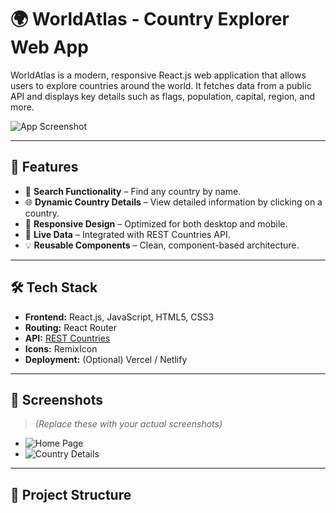 # 🌍 WorldAtlas - Country Explorer Web App

WorldAtlas is a modern, responsive React.js web application that allows users to explore countries around the world. It fetches data from a public API and displays key details such as flags, population, capital, region, and more.

![App Screenshot](./screenshot.png) <!-- Replace with actual path if needed -->

---

## 🚀 Features

- 🔎 **Search Functionality** – Find any country by name.
- 🌐 **Dynamic Country Details** – View detailed information by clicking on a country.
- 📱 **Responsive Design** – Optimized for both desktop and mobile.
- 🚦 **Live Data** – Integrated with REST Countries API.
- 💡 **Reusable Components** – Clean, component-based architecture.

---

## 🛠️ Tech Stack

- **Frontend:** React.js, JavaScript, HTML5, CSS3
- **Routing:** React Router
- **API:** [REST Countries](https://restcountries.com/)
- **Icons:** RemixIcon
- **Deployment:** (Optional) Vercel / Netlify

---

## 📸 Screenshots

> *(Replace these with your actual screenshots)*

- ![Home Page](./screenshots/home.png)
- ![Country Details](./screenshots/details.png)

---

## 📂 Project Structure

